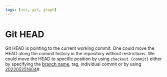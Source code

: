 ```yaml
---
tags: [vcs, git, graph]
---
```


# Git HEAD

Git HEAD is pointing to the current working commit. One could move the HEAD
along the commit history in the repository without restrictions. We could move
the HEAD to specific position by using `checkout {commit}` either by specifying
the [branch name](202204261226.md), tag, individual commit or by using
[202205251604](202205251604.md)#.
